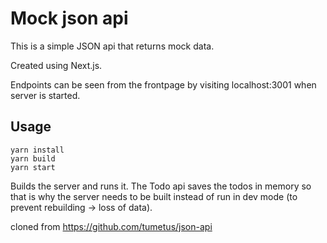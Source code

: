 # Mock json api

This is a simple JSON api that returns mock data.

Created using Next.js.

Endpoints can be seen from the frontpage by visiting localhost:3001 when server is started.

## Usage

```
yarn install
yarn build
yarn start
```

Builds the server and runs it. The Todo api saves the todos in memory so that is why the server needs to be built instead of run in dev mode (to prevent rebuilding -> loss of data).

cloned from https://github.com/tumetus/json-api